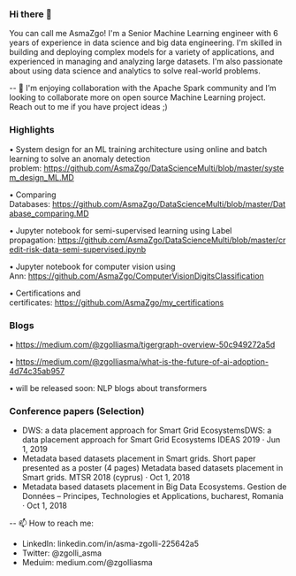 ### Hi there 👋
You can call me AsmaZgo! I'm a Senior Machine Learning engineer with 6 years of experience in data science and big data engineering. I'm skilled in building and deploying complex models for a variety of applications, and experienced in managing and analyzing
large datasets. I'm also passionate about using data science and analytics to solve real-world problems.

-- 👯 I'm enjoying collaboration with the Apache Spark community and I’m looking to collaborate more on open source Machine Learning project. Reach out to me if you have project ideas ;)

### Highlights
•	System design for an ML training architecture using online and batch learning to solve an anomaly detection problem: https://github.com/AsmaZgo/DataScienceMulti/blob/master/system_design_ML.MD

•	Comparing Databases: https://github.com/AsmaZgo/DataScienceMulti/blob/master/Database_comparing.MD

•	Jupyter notebook for semi-supervised learning using Label propagation: https://github.com/AsmaZgo/DataScienceMulti/blob/master/credit-risk-data-semi-supervised.ipynb

•	Jupyter notebook for computer vision using Ann: https://github.com/AsmaZgo/ComputerVisionDigitsClassification

•	Certifications and certificates: https://github.com/AsmaZgo/my_certifications

### Blogs
•	https://medium.com/@zgolliasma/tigergraph-overview-50c949272a5d

•	https://medium.com/@zgolliasma/what-is-the-future-of-ai-adoption-4d74c35ab957

•	will be released soon: NLP blogs about transformers

### Conference papers (Selection)
- DWS: a data placement approach for Smart Grid EcosystemsDWS: a data placement approach for Smart Grid Ecosystems
IDEAS 2019 · Jun 1, 2019
-  Metadata based datasets placement in Smart grids. Short paper presented as a poster (4 pages) Metadata based datasets placement in Smart grids. MTSR 2018 (cyprus) · Oct 1, 2018
-  Metadata based datasets placement in Big Data Ecosystems. Gestion de Données – Principes, Technologies et Applications, bucharest, Romania · Oct 1, 2018

-- 📫 How to reach me:
- LinkedIn: linkedin.com/in/asma-zgolli-225642a5
- Twitter: @zgolli_asma
- Meduim: medium.com/@zgolliasma 

<!--
**AsmaZgo/AsmaZgo** is a ✨ _special_ ✨ repository because its `README.md` (this file) appears on your GitHub profile.

Here are some ideas to get you started:

- 🔭 I’m currently working on ...
- 🌱 I’m currently learning ...
- 👯 I’m looking to collaborate on ...
- 🤔 I’m looking for help with ...
- 💬 Ask me about ...
- 📫 How to reach me: ...
- 😄 Pronouns: ...
- ⚡ Fun fact: ...
-->
